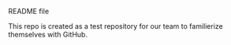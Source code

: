 README file

This repo is created as a test repository for our team to familierize themselves with GitHub. 
